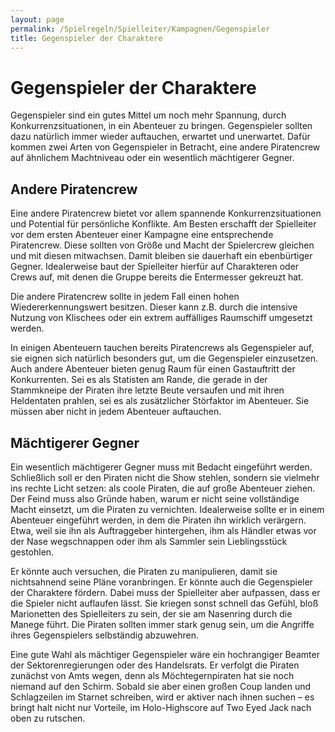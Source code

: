 ```yaml
---
layout: page
permalink: /Spielregeln/Spielleiter/Kampagnen/Gegenspieler
title: Gegenspieler der Charaktere
---
```


# Gegenspieler der Charaktere

Gegenspieler sind ein gutes Mittel um noch mehr Spannung, durch Konkurrenzsituationen, in ein Abenteuer zu bringen. Gegenspieler sollten dazu natürlich immer wieder auftauchen, erwartet und unerwartet. Dafür kommen zwei Arten von Gegenspieler in Betracht, eine andere Piratencrew auf ähnlichem Machtniveau oder ein wesentlich mächtigerer Gegner.

## Andere Piratencrew

Eine andere Piratencrew bietet vor allem spannende Konkurrenzsituationen und Potential für persönliche Konflikte. Am Besten erschafft der Spielleiter vor dem ersten Abenteuer einer Kampagne eine entsprechende Piratencrew. Diese sollten von Größe und Macht der Spielercrew gleichen und mit diesen mitwachsen. Damit bleiben sie dauerhaft ein ebenbürtiger Gegner. Idealerweise baut der Spielleiter hierfür auf Charakteren oder Crews auf, mit denen die Gruppe bereits die Entermesser gekreuzt hat.

Die andere Piratencrew sollte in jedem Fall einen hohen Wiedererkennungswert besitzen. Dieser kann z.B. durch die intensive Nutzung von Klischees oder ein extrem auffälliges Raumschiff umgesetzt werden.

In einigen Abenteuern tauchen bereits Piratencrews als Gegenspieler auf, sie eignen sich natürlich besonders gut, um die Gegenspieler einzusetzen. Auch andere Abenteuer bieten genug Raum für einen Gastauftritt der Konkurrenten. Sei es als Statisten am Rande, die gerade in der Stammkneipe der Piraten ihre letzte Beute versaufen und mit ihren Heldentaten prahlen, sei es als zusätzlicher Störfaktor im Abenteuer. Sie müssen aber nicht in jedem Abenteuer auftauchen.

## Mächtigerer Gegner

Ein wesentlich mächtigerer Gegner muss mit Bedacht eingeführt werden. Schließlich soll er den Piraten nicht die Show stehlen, sondern sie vielmehr ins rechte Licht setzen: als coole Piraten, die auf große Abenteuer ziehen. Der Feind muss also Gründe haben, warum er nicht seine vollständige Macht einsetzt, um die Piraten zu vernichten. Idealerweise sollte er in einem Abenteuer eingeführt werden, in dem die Piraten ihn wirklich verärgern. Etwa, weil sie ihn als Auftraggeber hintergehen, ihm als Händler etwas vor der Nase wegschnappen oder ihm als Sammler sein Lieblingsstück gestohlen.

Er könnte auch versuchen, die Piraten zu manipulieren, damit sie nichtsahnend seine Pläne voranbringen. Er könnte auch die Gegenspieler der Charaktere fördern. Dabei muss der Spielleiter aber aufpassen, dass er die Spieler nicht auflaufen lässt. Sie kriegen sonst schnell das Gefühl, bloß Marionetten des Spielleiters zu sein, der sie am Nasenring durch die Manege führt. Die Piraten sollten immer stark genug sein, um die Angriffe ihres Gegenspielers selbständig abzuwehren.

Eine gute Wahl als mächtiger Gegenspieler wäre ein hochrangiger Beamter der Sektorenregierungen oder des Handelsrats. Er verfolgt die Piraten zunächst von Amts wegen, denn als Möchtegernpiraten hat sie noch niemand auf den Schirm. Sobald sie aber einen großen Coup landen und Schlagzeilen im Starnet schreiben, wird er aktiver nach ihnen suchen – es bringt halt nicht nur Vorteile, im Holo-Highscore auf Two Eyed Jack nach oben zu rutschen.

